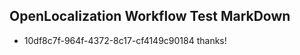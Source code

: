 ## OpenLocalization Workflow Test MarkDown
* 10df8c7f-964f-4372-8c17-cf4149c90184 thanks!

<!--HONumber=Jul16_HO4-->


